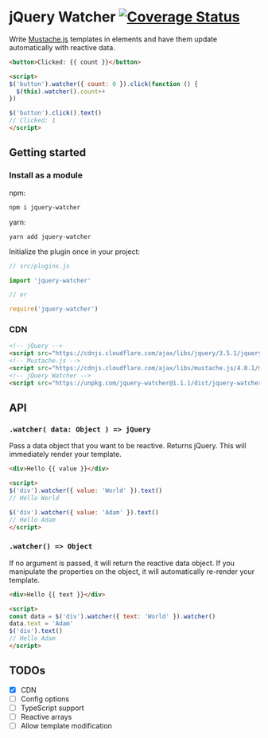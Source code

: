 # jQuery Watcher <a href="https://codecov.io/github/z3nz/jquery-watcher?branch=master"><img src="https://img.shields.io/codecov/c/github/z3nz/jquery-watcher/master.svg" alt="Coverage Status"></a>

Write [Mustache.js](https://github.com/janl/mustache.js) templates in elements and have them update automatically with reactive data.

```html
<button>Clicked: {{ count }}</button>

<script>
$('button').watcher({ count: 0 }).click(function () {
  $(this).watcher().count++
})

$('button').click().text()
// Clicked: 1
</script>
```

## Getting started

### Install as a module

npm:
```shell
npm i jquery-watcher
```

yarn:
```shell
yarn add jquery-watcher
```

Initialize the plugin once in your project:
```javascript
// src/plugins.js

import 'jquery-watcher'

// or

require('jquery-watcher')
```

### CDN

```html
<!-- jQuery -->
<script src="https://cdnjs.cloudflare.com/ajax/libs/jquery/3.5.1/jquery.min.js"></script>
<!-- Mustache.js -->
<script src="https://cdnjs.cloudflare.com/ajax/libs/mustache.js/4.0.1/mustache.min.js"></script>
<!-- jQuery Watcher -->
<script src="https://unpkg.com/jquery-watcher@1.1.1/dist/jquery-watcher.min.js"></script>
```

## API

### `.watcher( data: Object ) => jQuery`

Pass a data object that you want to be reactive. Returns jQuery.
This will immediately render your template.

```html
<div>Hello {{ value }}</div>

<script>
$('div').watcher({ value: 'World' }).text()
// Hello World

$('div').watcher({ value: 'Adam' }).text()
// Hello Adam
</script>
```

### `.watcher() => Object`

If no argument is passed, it will return the reactive data object.
If you manipulate the properties on the object, it will automatically re-render your template.

```html
<div>Hello {{ text }}</div>

<script>
const data = $('div').watcher({ text: 'World' }).watcher()
data.text = 'Adam'
$('div').text()
// Hello Adam
</script>
```

## TODOs

- [x] CDN
- [ ] Config options
- [ ] TypeScript support
- [ ] Reactive arrays
- [ ] Allow template modification
